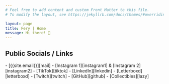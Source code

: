 ```yaml
---
# Feel free to add content and custom Front Matter to this file.
# To modify the layout, see https://jekyllrb.com/docs/themes/#overriding-theme-defaults

layout: page
title: Fery | Home
message: Hi there! 👋
---
```

<h2>Public Socials / Links</h2>
- [{{site.email}}][mail]
- [Instagram 1][instagram1] & [Instagram 2][instagram2]
- [TikTok][tiktok]
- [LinkedIn][linkedin]
- [Letterboxd][letterboxd]
- [Twitch][twitch]
- [GitHub][github]
- [Collectibles][lazy]


[instagram1]: https://instagram.com/ffery_
[instagram2]: https://instagram.com/fierfliees
[mail]: mailto:{{site.email}}
[linkedin]: https://www.linkedin.com/in/fery1303/
[github]: https://github.com/imfery
[letterboxd]: https://letterboxd.com/suppercious/
[tiktok]: https://tiktok.com/@fluffyrugss
[twitch]: https://www.twitch.tv/supperciouss
[lazy]: https://lazy.com/suppercious
